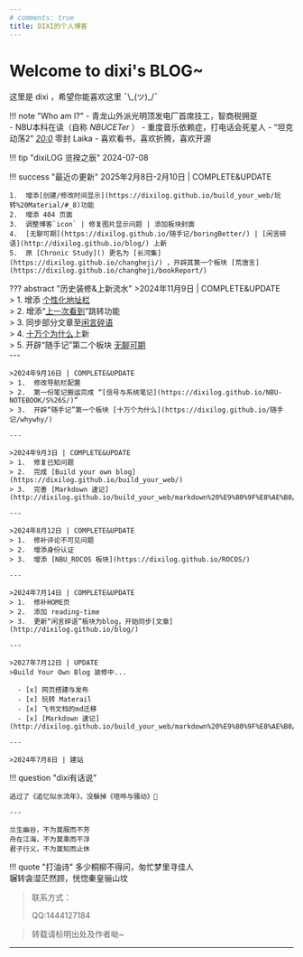 ```yaml
---
# comments: true
title: DIXI的个人博客
---
```



# Welcome to dixi's BLOG~

<div id="progress-container">
  <div id="progress-bar"></div>
</div>


这里是 dixi ，希望你能喜欢这里 ¯\\\_(ツ)_/¯

!!! note "Who am I?"
    - 青龙山外派光明顶发电厂首席技工，智商税拥趸  
    - NBU本科在读（自称 *NBUCETer* ）
    - 重度音乐依赖症，打电话会死星人
    - “坦克动荡2” *<u>20:0</u>* 零封 Laika
    - 喜欢看书，喜欢折腾，喜欢开源

!!! tip "dixiLOG 览揆之辰"
    2024-07-08

!!! success "最近の更新"
    2025年2月8日-2月10日 | COMPLETE&UPDATE  

    1.  增添[创建/修改时间显示](https://dixilog.github.io/build_your_web/玩转%20Material/#_8)功能
    2.  增添 404 页面    
    3.  调整博客`icon` | 修复图片显示问题 | 添加板块封面  
    4.  [无聊可期](https://dixilog.github.io/随手记/boringBetter/) | [闲言碎语](http://dixilog.github.io/blog/) 上新    
    5.  原 [Chronic Study]() 更名为 [长河集](https://dixilog.github.io/changheji/) ，开辟其第一个板块 [荒唐言](https://dixilog.github.io/changheji/bookReport/)  
 

??? abstract "历史装修&上新流水"
    >2024年11月9日 | COMPLETE&UPDATE  
    > 1.  增添 [个性化地址栏](https://dixilog.github.io/build_your_web/玩转%20Material/#_13)  
    > 2.  增添“[上一次看到](https://dixilog.github.io/build_your_web/玩转%20Material/#_14)”跳转功能  
    > 3.  同步部分文章至[闲言碎语](http://dixilog.github.io/blog/)   
    > 4.  [十万个为什么](https://dixilog.github.io/随手记/whywhy/)上新  
    > 5.  开辟“随手记”第二个板块 [无聊可期](https://dixilog.github.io/随手记/boringBetter/)  
    ---

    >2024年9月16日 | COMPLETE&UPDATE  
    > 1.  修改导航栏配置   
    > 2.  第一份笔记搬运完成 “[信号与系统笔记](https://dixilog.github.io/NBU-NOTEBOOK/S%26S/)”  
    > 3.  开辟“随手记”第一个板块 [十万个为什么](https://dixilog.github.io/随手记/whywhy/)  

    ---    

    >2024年9月3日 | COMPLETE&UPDATE  
    > 1.  修复已知问题   
    > 2.  完成 [Build your own blog](https://dixilog.github.io/build_your_web/)  
    > 3.  完善 [Markdown 速记](http://dixilog.github.io/build_your_web/markdown%20%E9%80%9F%E8%AE%B0/) 

    ---

    >2024年8月12日 | COMPLETE&UPDATE  
    > 1.  修补评论不可见问题  
    > 2.  增添身份认证  
    > 3.  增添 [NBU_ROCOS 板块](https://dixilog.github.io/ROCOS/)

    ---
    
    >2024年7月14日 | COMPLETE&UPDATE  
    > 1.  修补HOME页  
    > 2.  添加 reading-time  
    > 3.  更新“闲言碎语”板块为blog，开始同步[文章](http://dixilog.github.io/blog/)

    ---

    >2027年7月12日 | UPDATE  
    >Build Your Own Blog 装修中...

      - [x] 网页搭建与发布
      - [x] 玩转 Materail 
      - [x] 飞书文档的md迁移 
      - [x] [Markdown 速记](http://dixilog.github.io/build_your_web/markdown%20%E9%80%9F%E8%AE%B0/)  

    ---
    
    >2024年7月8日 | 建站 

!!! question "dixi有话说"

    逃过了《追忆似水流年》，没躲掉《喧哗与骚动》🥲

    ---

    兰生幽谷，不为莫服而不芳  
    舟在江海，不为莫乘而不浮  
    君子行义，不为莫知而止休 



!!! quote "打油诗"
    多少桐柳不得问，匆忙梦里寻佳人  
    辗转衾湿茫然顾，恍惚秦皇骊山坟
    
> 联系方式：
> 
> QQ:1444127184  
> 

> 转载请标明出处及作者呦~

---


<!-- Giscus 评论功能 -->
<div id="giscus-container"></div>

<script src="https://giscus.app/client.js"
        data-repo="dixiLOG/dixiLOG.github.io"
        data-repo-id="R_kgDOMSVlpg"
        data-category="Announcements"
        data-category-id="DIC_kwDOMSVlps4CgoIQ"
        data-mapping="pathname"
        data-strict="0"
        data-reactions-enabled="0"    
        data-emit-metadata="0"
        data-input-position="bottom"
        data-theme="preferred_color_scheme"
        data-lang="zh-CN"
        crossorigin="anonymous"
        async>
</script>

<script>
    document.addEventListener("DOMContentLoaded", function() {
        var feedbackSection = document.querySelector('md-feedback'); // 确保选择器正确
        var giscusContainer = document.querySelector('#giscus-container');

        if (feedbackSection && giscusContainer) {
            // 调试输出
            console.log('Feedback section found:', feedbackSection);
            console.log('Giscus container found:', giscusContainer);

            // 确保 feedbackSection 在页面中
            if (feedbackSection.parentNode) {
                feedbackSection.parentNode.appendChild(giscusContainer); // 尝试 appendChild
            }
        } else {
            console.log('Feedback section or Giscus container not found.');
        }

        // 设置初始主题
        var palette = __md_get("__palette");
        var theme = palette && palette.color.scheme === "slate" ? "dark" : "light";
        var giscusScript = document.querySelector("#giscus-container script");
        if (giscusScript) {
            giscusScript.setAttribute("data-theme", theme);
        }

        // 注册主题切换事件
        var paletteToggle = document.querySelector("[data-md-component=palette]");
        if (paletteToggle) {
            paletteToggle.addEventListener("change", function() {
                var newPalette = __md_get("__palette");
                var newTheme = newPalette && newPalette.color.scheme === "slate" ? "dark_dimmed" : "light_high_contrast";
                // 主题颜色
                // | 'light'
                // | 'light_high_contrast'
                // | 'light_protanopia'
                // | 'dark'
                // | 'dark_high_contrast'
                // | 'dark_protanopia'
                // | 'dark_dimmed'
                // | 'transparent_dark'

                // 更新 Giscus 评论主题
                var giscusFrame = document.querySelector("iframe.giscus-frame");
                if (giscusFrame) {
                    giscusFrame.contentWindow.postMessage(
                        { giscus: { setConfig: { theme: newTheme } } },
                        "https://giscus.app"
                    );
                }

            });
        }
    });
</script>

